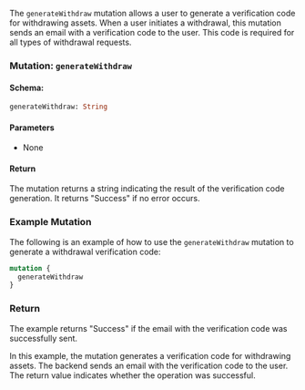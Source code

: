 The `generateWithdraw` mutation allows a user to generate a verification code for withdrawing assets. When a user initiates a withdrawal, this mutation sends an email with a verification code to the user. This code is required for all types of withdrawal requests.

### Mutation: `generateWithdraw`

#### Schema:
```graphql
generateWithdraw: String
```

#### Parameters

- None

#### Return

The mutation returns a string indicating the result of the verification code generation. It returns "Success" if no error occurs.

### Example Mutation

The following is an example of how to use the `generateWithdraw` mutation to generate a withdrawal verification code:

```graphql
mutation {
  generateWithdraw
}
```

### Return

The example returns "Success" if the email with the verification code was successfully sent.

In this example, the mutation generates a verification code for withdrawing assets. The backend sends an email with the verification code to the user. The return value indicates whether the operation was successful.